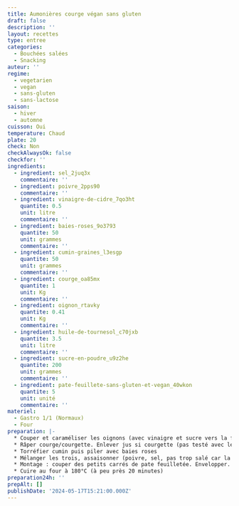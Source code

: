 ```yaml
---
title: Aumonières courge végan sans gluten
draft: false
description: ''
layout: recettes
type: entree
categories:
  - Bouchées salées
  - Snacking
auteur: ''
regime:
  - vegetarien
  - vegan
  - sans-gluten
  - sans-lactose
saison:
  - hiver
  - automne
cuisson: Oui
temperature: Chaud
plate: 20
check: Non
checkAlwaysOk: false
checkfor: ''
ingredients:
  - ingredient: sel_2juq3x
    commentaire: ''
  - ingredient: poivre_2pps90
    commentaire: ''
  - ingredient: vinaigre-de-cidre_7qo3ht
    quantite: 0.5
    unit: litre
    commentaire: ''
  - ingredient: baies-roses_9o3793
    quantite: 50
    unit: grammes
    commentaire: ''
  - ingredient: cumin-graines_l3esgp
    quantite: 50
    unit: grammes
    commentaire: ''
  - ingredient: courge_oa85mx
    quantite: 1
    unit: Kg
    commentaire: ''
  - ingredient: oignon_rtavky
    quantite: 0.41
    unit: Kg
    commentaire: ''
  - ingredient: huile-de-tournesol_c70jxb
    quantite: 3.5
    unit: litre
    commentaire: ''
  - ingredient: sucre-en-poudre_u9z2he
    quantite: 200
    unit: grammes
    commentaire: ''
  - ingredient: pate-feuillete-sans-gluten-et-vegan_40wkon
    quantite: 5
    unit: unité
    commentaire: ''
materiel:
  - Gastro 1/1 (Normaux)
  - Four
preparation: |-
  * Couper et caraméliser les oignons (avec vinaigre et sucre vers la fin)
  * Râper courge/courgette. Enlever jus si courgette (pas testé avec les courgettes)
  * Torréfier cumin puis piler avec baies roses
  * Mélanger les trois, assaisonner (poivre, sel, pas trop salé car la feta sale)
  * Montage : couper des petits carrés de pate feuilletée. Envelopper.
  * Cuire au four à 180°C (à peu près 20 minutes)
preparation24h: ''
prepAlt: []
publishDate: '2024-05-17T15:21:00.000Z'
---
```



